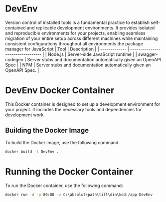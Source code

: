 # DevEnv
Version control of installed tools is a fundamental practice to establish self-contained and replicable development environments. It provides isolated and reproducible environments for your projects, enabling seamless migration of your entire setup across different machines while maintaining consistent configurations throughout all environments
the package manager for JavaScript
| Tool          | Description                       |
| ------------- | --------------------------------- |
| Node.js       | Server-side JavaScript runtime    |
| swagger-codegen     | Server stubs and documentation automatically given an OpenAPI Spec |
| NPM   | Server stubs and documentation automatically given an OpenAPI Spec.  |


# DevEnv Docker Container

This Docker container is designed to set up a development environment for your project. It includes the necessary tools and dependencies for development work.

## Building the Docker Image

To build the Docker image, use the following command:

```bash
docker build -t DevEnv .
```

# Running the Docker Container

To run the Docker container, use the following command:

```sh
docker run -d -p 80:80 -v C:\absolut\path\till\din\kod:/app DevEnv
```

